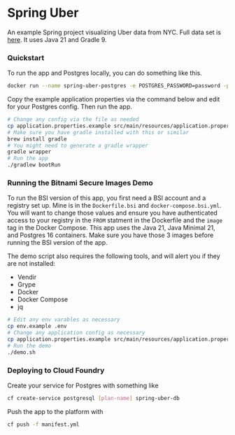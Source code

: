 # Spring Uber

An example Spring project visualizing Uber data from NYC.  Full data set is [here](https://www.kaggle.com/datasets/fivethirtyeight/uber-pickups-in-new-york-city/data).  It uses Java 21 and Gradle 9.  

### Quickstart 

To run the app and Postgres locally, you can do something like this.

```bash
docker run --name spring-uber-postgres -e POSTGRES_PASSWORD=password -p 5432:5432 -d postgres:16
```

Copy the example application properties via the command below and edit for your Postgres config.  Then run the app.

```bash
# Change any config via the file as needed
cp application.properties.example src/main/resources/application.properties
# Make sure you have gradle installed with this or similar
brew install gradle
# You might need to generate a gradle wrapper
gradle wrapper
# Run the app
./gradlew bootRun
```

### Running the Bitnami Secure Images Demo

To run the BSI version of this app, you first need a BSI account and a registry set up.  Mine is in the `Dockerfile.bsi` and `docker-compose.bsi.yml`.  You will want to change those values and ensure you have authenticated access to your registry in the `FROM` statment in the Dockerfile and the `image` tag in the Docker Compose.  This app uses the Java 21, Java Minimal 21, and Postgres 16 containers.  Make sure you have those 3 images before running the BSI version of the app.

The demo script also requires the following tools, and will alert you if they are not installed:
 - Vendir
 - Grype
 - Docker
 - Docker Compose
 - jq

```bash
# Edit any env varables as necessary
cp env.example .env
# Change any application config as necessary
cp application.properties.example src/main/resources/application.properties
# Run the demo 
./demo.sh
```

### Deploying to Cloud Foundry

Create your service for Postgres with something like
```bash
cf create-service postgresql [plan-name] spring-uber-db
```
Push the app to the platform with
```bash
cf push -f manifest.yml
```
